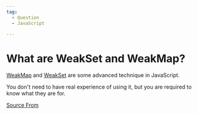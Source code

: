 ```yaml
---
tag:
  - Question
  - JavaScript

---
```

  
# What are WeakSet and WeakMap?

[WeakMap](https://developer.mozilla.org/en-US/docs/Web/JavaScript/Reference/Global_Objects/WeakMap) and [WeakSet](https://developer.mozilla.org/en-US/docs/Web/JavaScript/Reference/Global_Objects/WeakSet) are some advanced technique in JavaScript.

You don't need to have real experience of using it, but you are required to know what they are for.


[Source From](https://bigfrontend.dev/question/What-are-WeakSet-and-WeakMap)

  